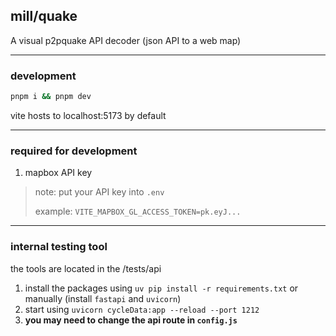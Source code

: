 ## mill/quake

A visual p2pquake API decoder (json API to a web map)

---

### development

```bash
pnpm i && pnpm dev
```

vite hosts to localhost:5173 by default

---

### required for development

1. mapbox API key

> note: put your API key into `.env`
>
> example: `VITE_MAPBOX_GL_ACCESS_TOKEN=pk.eyJ...`

---

### internal testing tool

the tools are located in the /tests/api

1. install the packages using `uv pip install -r requirements.txt` or manually (install `fastapi` and `uvicorn`)
2. start using `uvicorn cycleData:app --reload --port 1212`
3. **you may need to change the api route in `config.js`**
